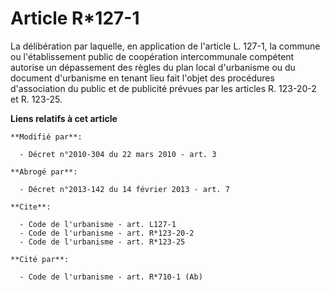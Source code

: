 # Article R*127-1

La délibération par laquelle, en application de l'article L. 127-1, la commune ou l'établissement public de coopération
intercommunale compétent autorise un dépassement des règles du plan local d'urbanisme ou du document d'urbanisme en tenant
lieu fait l'objet des procédures d'association du public et de publicité prévues par les articles R. 123-20-2 et R. 123-25.

**Liens relatifs à cet article**

	**Modifié par**:

	  - Décret n°2010-304 du 22 mars 2010 - art. 3

	**Abrogé par**:

	  - Décret n°2013-142 du 14 février 2013 - art. 7

	**Cite**:

	  - Code de l'urbanisme - art. L127-1
	  - Code de l'urbanisme - art. R*123-20-2
	  - Code de l'urbanisme - art. R*123-25

	**Cité par**:

	  - Code de l'urbanisme - art. R*710-1 (Ab)

